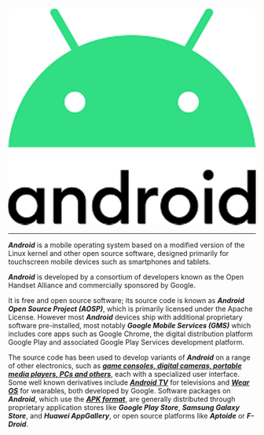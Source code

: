 ![Android](Android.png)

---

***Android*** is a mobile operating system based on a modified version of the Linux kernel and other open source software, designed primarily for touchscreen mobile devices such as smartphones and tablets.

***Android*** is developed by a consortium of developers known as the Open Handset Alliance and commercially sponsored by Google.

It is free and open source software; its source code is known as ***Android Open Source Project (AOSP)***, which is primarily licensed under the Apache License. However most ***Android*** devices ship with additional proprietary software pre-installed, most notably ***Google Mobile Services (GMS)*** which includes core apps such as Google Chrome, the digital distribution platform Google Play and associated Google Play Services development platform.

The source code has been used to develop variants of ***Android*** on a range of other electronics, such as ***<u>game consoles, digital cameras, portable media players, PCs and others</u>***, each with a specialized user interface. Some well known derivatives include ***<u>Android TV</u>*** for televisions and ***<u>Wear OS</u>*** for wearables, both developed by Google. Software packages on ***Android***, which use the ***<u>APK format</u>***, are generally distributed through proprietary application stores like ***Google Play Store***, ***Samsung Galaxy Store***, and ***Huawei AppGallery***, or open source platforms like ***Aptoide*** or ***F-Droid***.
